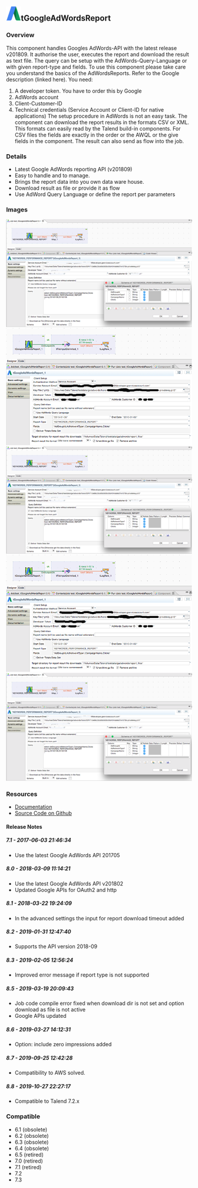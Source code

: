 ## <img src='./logo.jpg' width='40' height='40'>tGoogleAdWordsReport

### Overview
This component handles Googles AdWords-API with the latest release v201809.
It authorise the user, executes the report and download the result as text file.
The query can be setup with the AdWords-Query-Language or with given report-type and fields.
To use this component please take care you understand the basics of the AdWordsReports. Refer to the Google description (linked here).
You need:
1. A developer token. You have to order this by Google
2. AdWords account
3. Client-Customer-ID
4. Technical credentials (Service Account or Client-ID for native applications)
The setup procedure in AdWords is not an easy task.
The component can download the report results in the formats CSV or XML. This formats can easily read by the Talend build-in components.
For CSV files the fields are exactly in the order or the AWQL or the give fields in the component.
The result can also send as flow into the job.
### Details
* Latest Google AdWords reporting API (v201809)
* Easy to handle and to manage.
* Brings the report data into you own data ware house.
* Download result as file or provide it as flow
* Use AdWord Query Language or define the report per parameters
### Images
<a href='./screenshots/v_8.8__18.jpg'><img src='./screenshots/v_8.8__18.jpg' ></a>
<a href='./screenshots/v_8.8__17.jpg'><img src='./screenshots/v_8.8__17.jpg' ></a>
<a href='./screenshots/v_8.7__16.jpg'><img src='./screenshots/v_8.7__16.jpg' ></a>
<a href='./screenshots/v_8.7__15.jpg'><img src='./screenshots/v_8.7__15.jpg' ></a>
<a href='./screenshots/v_8.6__14.jpg'><img src='./screenshots/v_8.6__14.jpg' ></a>


### Resources
 * <a href=http://jan-lolling.de/talend/components/help/tGoogleAdWordsReport.pdf>Documentation</a>
 * <a href=https://github.com/jlolling/talendcomp_tGoogleAdwordsReports>Source Code on Github</a>

#### Release Notes

##### 7.1 - 2017-06-03 21:46:34
* Use the latest Google AdWords API 201705
##### 8.0 - 2018-03-09 11:14:21
* Use the latest Google AdWords API v201802
* Updated Google APIs for OAuth2 and http
##### 8.1 - 2018-03-22 19:24:09
* In the advanced settings the input for report download timeout added
##### 8.2 - 2019-01-31 12:47:40
* Supports the API version 2018-09
##### 8.3 - 2019-02-05 12:56:24
* Improved error message if report type is not supported
##### 8.5 - 2019-03-19 20:09:43
* Job code compile error fixed when download dir is not set and option download as file is not active
* Google APIs updated
##### 8.6 - 2019-03-27 14:12:31
* Option: include zero impressions added
##### 8.7 - 2019-09-25 12:42:28
* Compatibility to AWS solved.
##### 8.8 - 2019-10-27 22:27:17
* Compatible to Talend 7.2.x
### Compatible
 -  6.1 (obsolete)
 -   6.2 (obsolete)
 -   6.3 (obsolete)
 -   6.4 (obsolete)
 -  6.5 (retired)
 -  7.0 (retired)
 -  7.1 (retired)
 - 7.2
 - 7.3